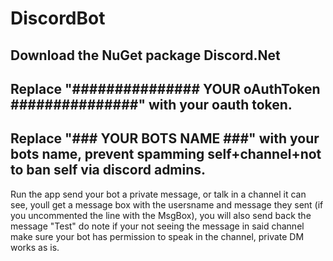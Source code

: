 # DiscordBot

Download the NuGet package Discord.Net 
-
Replace "############### YOUR oAuthToken ###############" with your oauth token. 
-
Replace "### YOUR BOTS NAME ###" with your bots name, prevent spamming self+channel+not to ban self via discord admins.
-
Run the app send your bot a private message, or talk in a channel it can see, youll get a message box with the usersname and message they sent (if you uncommented the line with the MsgBox), you will also send back the message "Test" do note if your not seeing the message in said channel make sure your bot has permission to speak in the channel, private DM works as is.
